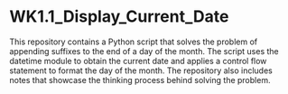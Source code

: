 # WK1.1_Display_Current_Date
This repository contains a Python script that solves the problem of appending suffixes to the end of a day of the month. The script uses the datetime module to obtain the current date and applies a control flow statement to format the day of the month. The repository also includes notes that showcase the thinking process behind solving the problem.
